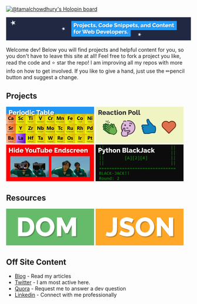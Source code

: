 [![@tamalchowdhury's Holopin board](https://holopin.io/api/user/board?user=tamalchowdhury)](https://holopin.io/@tamalchowdhury)

![header](/img/bg.png)

Welcome dev! Below you will find projects and helpful content for you, so you don't have to leave this site at all! Feel free to fork a project you like, read the code and ⭐ star the repo! I am improving all my repos with more info on how to get involved. If you like to give a hand, just use the ✏pencil button and suggest a change.

## Projects

<a href="../../../periodic-table"><img src="/img/periodic-table.png" width="240" height="100" /></a>
<a href="../../../LinkedinReactionPollGenerator"><img src="/img/reaction-poll.png" width="240" height="100" /></a>
<a href="../../../hide-youtube-endscreen"><img src="/img/hide-yt.png" width="240" height="100" /></a>
<a href="../../../blackjack-cli"><img src="/img/blackjack.png" width="240" height="100" /></a>

## Resources

<a href="../../../dom"><img src="/img/dom.png" alt="dom" width="240" height="100" /></a>
<a href="../../../json"><img src="/img/json.png" alt="json" width="240" height="100" /></a>


## Off Site Content

- [Blog](https://tamalweb.com) - Read my articles
- [Twitter](https://twitter.com/tamalweb) - I am most active here.
- [Quora](https://www.quora.com/profile/Tamal-Web) - Request me to answer a dev question
- [Linkedin](https://www.linkedin.com/in/tamalweb) - Connect with me professionally
